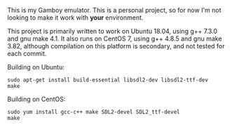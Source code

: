 This is my Gamboy emulator. This is a personal project, so for now I'm not looking to make it work with **your** environment.

This project is primarily written to work on Ubuntu 18.04, using g++ 7.3.0 and gnu make 4.1. It also runs on CentOS 7, using g++ 4.8.5 and gnu make 3.82, although compilation on this platform is secondary, and not tested for each commit.

Building on Ubuntu:

    sudo apt-get install build-essential libsdl2-dev libsdl2-ttf-dev
	make

Building on CentOS:

    sudo yum install gcc-c++ make SDL2-devel SDL2_ttf-devel
	make

